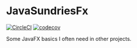 # JavaSundriesFx

[![CircleCI](https://dl.circleci.com/status-badge/img/gh/hansi-b/JavaSundriesFx/tree/main.svg?style=svg)](https://dl.circleci.com/status-badge/redirect/gh/hansi-b/JavaSundriesFx/tree/main)
[![codecov](https://codecov.io/gh/hansi-b/SundriesFx/branch/master/graph/badge.svg?token=NBXJUECUIZ)](https://codecov.io/gh/hansi-b/SundriesFx)

Some JavaFX basics I often need in other projects.

